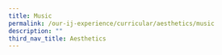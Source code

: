 ```yaml
---
title: Music
permalink: /our-ij-experience/curricular/aesthetics/music
description: ""
third_nav_title: Aesthetics
---
```

